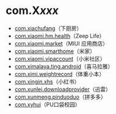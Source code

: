 # com.X*xxx*

- [com.xiachufang](./com.xiachufang/readme.md)（下厨房）
- [com.xiaomi.hm.health](./com.xiaomi.hm.health/readme.md)（Zeep Life）
- [com.xiaomi.market](./com.xiaomi.market/readme.md)（MIUI 应用商店）
- [com.xiaomi.smarthome](./com.xiaomi.smarthome/readme.md)（米家）
- [com.xiaomi.vipaccount](./com.xiaomi.vipaccount/readme.md)（小米社区）
- [com.ximalaya.ting.android](./com.ximalaya.ting.android/readme.md)（喜马拉雅）
- [com.ximi.weightrecord](./com.ximi.weightrecord/readme.md)（体重小本）
- [com.xingin.xhs](./com.xingin.xhs/readme.md)（小红书）
- [com.xunlei.downloadprovider](./com.xunlei.downloadprovider/readme.md)（迅雷）
- [com.xunmeng.pinduoduo](./com.xunmeng.pinduoduo/readme.md)（拼多多）
- [com.xyhui](./com.xyhui/readme.md)（PU口袋校园）